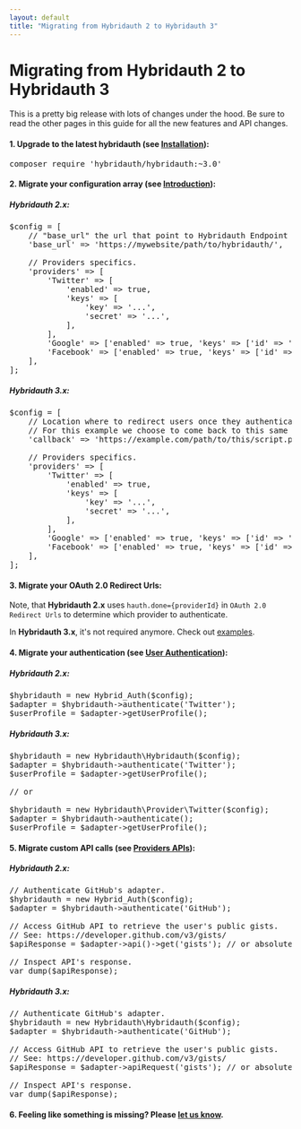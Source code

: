 ```yaml
---
layout: default
title: "Migrating from Hybridauth 2 to Hybridauth 3"
---
```


Migrating from Hybridauth 2 to Hybridauth 3
===========================================

This is a pretty big release with lots of changes under the hood.
Be sure to read the other pages in this guide for all the new features and API changes.

#### 1. Upgrade to the latest hybridauth (see [Installation](install.html)):

<pre>
composer require 'hybridauth/hybridauth:~3.0'
</pre>

#### 2. Migrate your configuration array (see [Introduction](introduction.html)):

##### Hybridauth 2.x:

<pre>
$config = [
    // "base_url" the url that point to Hybridauth Endpoint (where index.php and config.php are found).
    'base_url' => 'https://mywebsite/path/to/hybridauth/',

    // Providers specifics.
    'providers' => [
        'Twitter' => [
            'enabled' => true,
            'keys' => [
                'key' => '...',
                'secret' => '...',
            ],
        ],
        'Google' => ['enabled' => true, 'keys' => ['id' => '...', 'secret' => '...']],
        'Facebook' => ['enabled' => true, 'keys' => ['id' => '...', 'secret' => '...']],
    ],
];
</pre>

##### Hybridauth 3.x:

<pre>
$config = [
    // Location where to redirect users once they authenticate,
    // For this example we choose to come back to this same script.
    'callback' => 'https://example.com/path/to/this/script.php',

    // Providers specifics.
    'providers' => [
        'Twitter' => [
            'enabled' => true,
            'keys' => [
                'key' => '...',
                'secret' => '...',
            ],
        ],
        'Google' => ['enabled' => true, 'keys' => ['id' => '...', 'secret' => '...']],
        'Facebook' => ['enabled' => true, 'keys' => ['id' => '...', 'secret' => '...']],
    ],
];
</pre>

#### 3. Migrate your OAuth 2.0 Redirect Urls:

Note, that **Hybridauth 2.x** uses `hauth.done={providerId}` in `OAuth 2.0 Redirect Urls` to determine which provider to authenticate.

In **Hybridauth 3.x**, it's not required anymore. Check out [examples](https://github.com/hybridauth/hybridauth/tree/master/examples). 

#### 4. Migrate your authentication (see [User Authentication](developer-ref-user-authentication.html)):

##### Hybridauth 2.x:

<pre>
$hybridauth = new Hybrid_Auth($config);
$adapter = $hybridauth->authenticate('Twitter');
$userProfile = $adapter->getUserProfile();
</pre>

##### Hybridauth 3.x:

<pre>
$hybridauth = new Hybridauth\Hybridauth($config);
$adapter = $hybridauth->authenticate('Twitter');
$userProfile = $adapter->getUserProfile();

// or

$hybridauth = new Hybridauth\Provider\Twitter($config);
$adapter = $hybridauth->authenticate();
$userProfile = $adapter->getUserProfile();
</pre>

#### 5. Migrate custom API calls (see [Providers APIs](developer-ref-providers-apis.html)):

##### Hybridauth 2.x:

<pre>
// Authenticate GitHub's adapter.
$hybridauth = new Hybrid_Auth($config);
$adapter = $hybridauth->authenticate('GitHub');

// Access GitHub API to retrieve the user's public gists.
// See: https://developer.github.com/v3/gists/
$apiResponse = $adapter->api()->get('gists'); // or absolute url: https://api.github.com/gists

// Inspect API's response.
var_dump($apiResponse);
</pre>

##### Hybridauth 3.x:

<pre>
// Authenticate GitHub's adapter.
$hybridauth = new Hybridauth\Hybridauth($config);
$adapter = $hybridauth->authenticate('GitHub');

// Access GitHub API to retrieve the user's public gists.
// See: https://developer.github.com/v3/gists/
$apiResponse = $adapter->apiRequest('gists'); // or absolute url: https://api.github.com/gists

// Inspect API's response.
var_dump($apiResponse);
</pre>

#### 6. Feeling like something is missing? Please [let us know](https://github.com/hybridauth/hybridauth/issues/new).

<br>
<br>

<style>
footer {
  position: fixed;
  bottom: 0;
  width: 100%;
}
</style>
